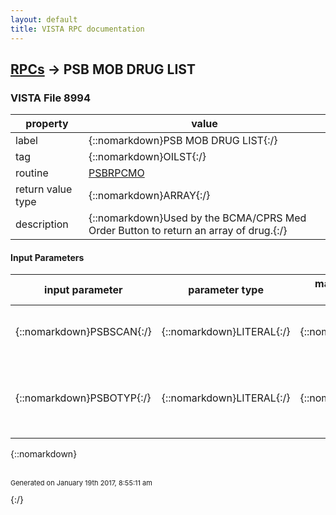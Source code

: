 ```yaml
---
layout: default
title: VISTA RPC documentation
---
```




## [RPCs](TableOfContent.md) &#8594; PSB MOB DRUG LIST 



### VISTA File 8994 


 property | value 
--- | --- 
 label | {::nomarkdown}PSB MOB DRUG LIST{:/}
 tag | {::nomarkdown}OILST{:/}
 routine | [PSBRPCMO](http://code.osehra.org/dox/Routine_PSBRPCMO_source.html)
 return value type | {::nomarkdown}ARRAY{:/}
 description | {::nomarkdown}Used by the BCMA/CPRS Med Order Button to return an array of drug.{:/}

#### Input Parameters

| input parameter | parameter type | maximum data length | required | description | 
| --- | --- | --- | --- | --- | 
| {::nomarkdown}PSBSCAN{:/} | {::nomarkdown}LITERAL{:/} | {::nomarkdown}40{:/} | {::nomarkdown}true{:/} | {::nomarkdown}PSBSCAN is the value that has been scanned or entered by the user.{:/} | 
| {::nomarkdown}PSBOTYP{:/} | {::nomarkdown}LITERAL{:/} | {::nomarkdown}30{:/} | {::nomarkdown}true{:/} | {::nomarkdown}Type of list:     Dispensed Drugs   = \UD\     IV Medications    = \IV\     Orderable Item    = \OIT\     Drug Class        = \VAC\{:/} | 

{::nomarkdown} <br/><br/><p style="font-size: 11px">Generated on January 19th 2017, 8:55:11 am</p>{:/}
